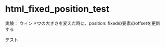html_fixed_position_test
========================

実験： ウィンドウの大きさを変えた時に、position: fixedの要素のoffsetを更新する

テスト
